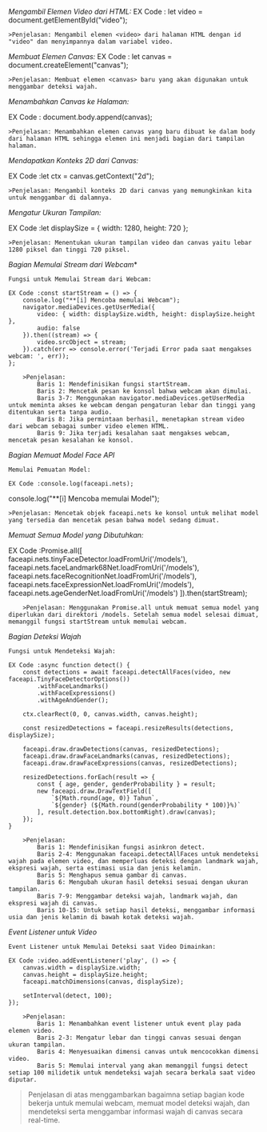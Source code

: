 *Mengambil Elemen Video dari HTML:*
EX Code : let video = document.getElementById("video");

    >Penjelasan: Mengambil elemen <video> dari halaman HTML dengan id "video" dan menyimpannya dalam variabel video.

*Membuat Elemen Canvas:*
EX Code : let canvas = document.createElement("canvas");

    >Penjelasan: Membuat elemen <canvas> baru yang akan digunakan untuk menggambar deteksi wajah.

*Menambahkan Canvas ke Halaman:*

EX Code : document.body.append(canvas);

    >Penjelasan: Menambahkan elemen canvas yang baru dibuat ke dalam body dari halaman HTML sehingga elemen ini menjadi bagian dari tampilan halaman.

*Mendapatkan Konteks 2D dari Canvas:*

EX Code :let ctx = canvas.getContext("2d");

    >Penjelasan: Mengambil konteks 2D dari canvas yang memungkinkan kita untuk menggambar di dalamnya.

*Mengatur Ukuran Tampilan:*

EX Code :let displaySize = { width: 1280, height: 720 };

    >Penjelasan: Menentukan ukuran tampilan video dan canvas yaitu lebar 1280 piksel dan tinggi 720 piksel.

*Bagian Memulai Stream dari Webcam**

    Fungsi untuk Memulai Stream dari Webcam:

    EX Code :const startStream = () => {
        console.log("**[i] Mencoba memulai Webcam");
        navigator.mediaDevices.getUserMedia({
            video: { width: displaySize.width, height: displaySize.height },
            audio: false
        }).then((stream) => {
            video.srcObject = stream;
        }).catch(err => console.error('Terjadi Error pada saat mengakses webcam: ', err));
    };

        >Penjelasan:
            Baris 1: Mendefinisikan fungsi startStream.
            Baris 2: Mencetak pesan ke konsol bahwa webcam akan dimulai.
            Baris 3-7: Menggunakan navigator.mediaDevices.getUserMedia untuk meminta akses ke webcam dengan pengaturan lebar dan tinggi yang ditentukan serta tanpa audio.
            Baris 8: Jika permintaan berhasil, menetapkan stream video dari webcam sebagai sumber video elemen HTML.
            Baris 9: Jika terjadi kesalahan saat mengakses webcam, mencetak pesan kesalahan ke konsol.

*Bagian Memuat Model Face API*

    Memulai Pemuatan Model:

    EX Code :console.log(faceapi.nets);
console.log("**[i] Mencoba memulai Model");

    >Penjelasan: Mencetak objek faceapi.nets ke konsol untuk melihat model yang tersedia dan mencetak pesan bahwa model sedang dimuat.

*Memuat Semua Model yang Dibutuhkan:*

EX Code :Promise.all([
        faceapi.nets.tinyFaceDetector.loadFromUri('/models'),
        faceapi.nets.faceLandmark68Net.loadFromUri('/models'),
        faceapi.nets.faceRecognitionNet.loadFromUri('/models'),
        faceapi.nets.faceExpressionNet.loadFromUri('/models'),
        faceapi.nets.ageGenderNet.loadFromUri('/models')
    ]).then(startStream);

        >Penjelasan: Menggunakan Promise.all untuk memuat semua model yang diperlukan dari direktori /models. Setelah semua model selesai dimuat, memanggil fungsi startStream untuk memulai webcam.

*Bagian Deteksi Wajah*

    Fungsi untuk Mendeteksi Wajah:

    EX Code :async function detect() {
        const detections = await faceapi.detectAllFaces(video, new faceapi.TinyFaceDetectorOptions())
            .withFaceLandmarks()
            .withFaceExpressions()
            .withAgeAndGender();

        ctx.clearRect(0, 0, canvas.width, canvas.height);

        const resizedDetections = faceapi.resizeResults(detections, displaySize);

        faceapi.draw.drawDetections(canvas, resizedDetections);
        faceapi.draw.drawFaceLandmarks(canvas, resizedDetections);
        faceapi.draw.drawFaceExpressions(canvas, resizedDetections);

        resizedDetections.forEach(result => {
            const { age, gender, genderProbability } = result;
            new faceapi.draw.DrawTextField([
                `${Math.round(age, 0)} Tahun`,
                `${gender} (${Math.round(genderProbability * 100)}%)`
            ], result.detection.box.bottomRight).draw(canvas);
        });
    }

        >Penjelasan:
            Baris 1: Mendefinisikan fungsi asinkron detect.
            Baris 2-4: Menggunakan faceapi.detectAllFaces untuk mendeteksi wajah pada elemen video, dan memperluas deteksi dengan landmark wajah, ekspresi wajah, serta estimasi usia dan jenis kelamin.
            Baris 5: Menghapus semua gambar di canvas.
            Baris 6: Mengubah ukuran hasil deteksi sesuai dengan ukuran tampilan.
            Baris 7-9: Menggambar deteksi wajah, landmark wajah, dan ekspresi wajah di canvas.
            Baris 10-15: Untuk setiap hasil deteksi, menggambar informasi usia dan jenis kelamin di bawah kotak deteksi wajah.

*Event Listener untuk Video*

    Event Listener untuk Memulai Deteksi saat Video Dimainkan:

    EX Code :video.addEventListener('play', () => {
        canvas.width = displaySize.width;
        canvas.height = displaySize.height;
        faceapi.matchDimensions(canvas, displaySize);
        
        setInterval(detect, 100);
    });

        >Penjelasan:
            Baris 1: Menambahkan event listener untuk event play pada elemen video.
            Baris 2-3: Mengatur lebar dan tinggi canvas sesuai dengan ukuran tampilan.
            Baris 4: Menyesuaikan dimensi canvas untuk mencocokkan dimensi video.
            Baris 5: Memulai interval yang akan memanggil fungsi detect setiap 100 milidetik untuk mendeteksi wajah secara berkala saat video diputar.

>Penjelasan di atas menggambarkan bagaimna setiap bagian kode bekerja untuk memulai webcam, memuat model deteksi wajah, dan mendeteksi serta menggambar informasi wajah di canvas secara real-time.
